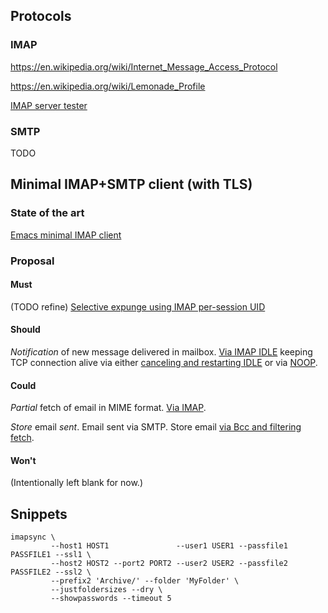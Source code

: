 ## Protocols

### IMAP

https://en.wikipedia.org/wiki/Internet_Message_Access_Protocol

https://en.wikipedia.org/wiki/Lemonade_Profile

[IMAP server tester](https://imapwiki.org/ImapTest)

### SMTP

TODO

## Minimal IMAP+SMTP client (with TLS)

### State of the art

[Emacs minimal IMAP client](https://github.com/legoscia/bic)

### Proposal

#### Must

(TODO refine) [Selective expunge using IMAP per-session UID](https://en.wikipedia.org/w/index.php?title=Internet_Message_Access_Protocol&oldid=797799352#Disadvantages)

#### Should

*Notification* of new message delivered in mailbox.
[Via IMAP IDLE](https://en.wikipedia.org/w/index.php?title=Internet_Message_Access_Protocol&oldid=797799352#Disadvantages) keeping TCP connection alive via either [canceling and restarting IDLE](https://stackoverflow.com/questions/2513194/imap-idle-timeout#2538941) or via [NOOP](https://www.isode.com/whitepapers/imap-idle.html).

#### Could

*Partial* fetch of email in MIME format.
[Via IMAP](https://en.wikipedia.org/w/index.php?title=Internet_Message_Access_Protocol&oldid=797799352#Access_to_MIME_message_parts_and_partial_fetch).

*Store* email *sent*.
Email sent via SMTP.
Store email [via Bcc and filtering fetch](https://en.wikipedia.org/w/index.php?title=Internet_Message_Access_Protocol&oldid=797799352#Disadvantages).

#### Won't

(Intentionally left blank for now.)

## Snippets

```
imapsync \
         --host1 HOST1               --user1 USER1 --passfile1 PASSFILE1 --ssl1 \
         --host2 HOST2 --port2 PORT2 --user2 USER2 --passfile2 PASSFILE2 --ssl2 \
         --prefix2 'Archive/' --folder 'MyFolder' \
         --justfoldersizes --dry \
         --showpasswords --timeout 5
```
